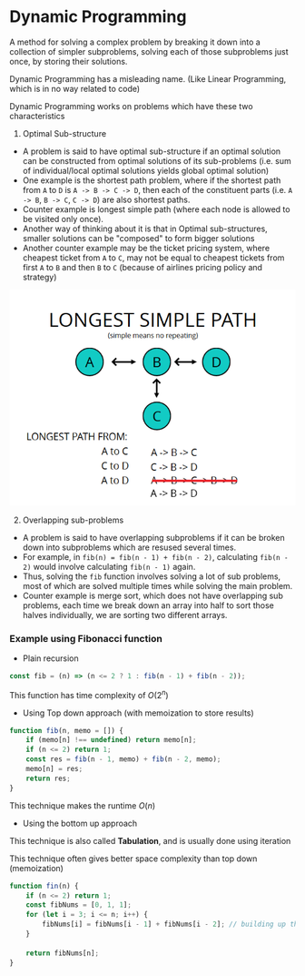 # Dynamic Programming

A method for solving a complex problem by breaking it down into a collection of simpler subproblems, solving each of those subproblems just once, by storing their solutions.

Dynamic Programming has a misleading name. (Like Linear Programming, which is in no way related to code)

Dynamic Programming works on problems which have these two characteristics

1. Optimal Sub-structure

- A problem is said to have optimal sub-structure if an optimal solution can be constructed from optimal solutions of its sub-problems (i.e. sum of individual/local optimal solutions yields global optimal solution)
- One example is the shortest path problem, where if the shortest path from `A` to `D` is `A -> B -> C -> D`, then each of the constituent parts (i.e. `A -> B`, `B -> C`, `C -> D`) are also shortest paths.
- Counter example is longest simple path (where each node is allowed to be visited only once).
- Another way of thinking about it is that in Optimal sub-structures, smaller solutions can be "composed" to form bigger solutions
- Another counter example may be the ticket pricing system, where cheapest ticket from `A` to `C`, may not be equal to cheapest tickets from first `A` to `B` and then `B` to `C` (because of airlines pricing policy and strategy)

![longest simple path](./simplepath.PNG)

2. Overlapping sub-problems

- A problem is said to have overlapping subproblems if it can be broken down into subproblems which are resused several times.
- For example, in `fib(n) = fib(n - 1) + fib(n - 2)`, calculating `fib(n - 2)` would involve calculating `fib(n - 1)` again.
- Thus, solving the `fib` function involves solving a lot of sub problems, most of which are solved multiple times while solving the main problem.
- Counter example is merge sort, which does not have overlapping sub problems, each time we break down an array into half to sort those halves individually, we are sorting two different arrays.

### Example using Fibonacci function

- Plain recursion

```js
const fib = (n) => (n <= 2 ? 1 : fib(n - 1) + fib(n - 2));
```

This function has time complexity of $O(2^n)$

- Using Top down approach (with memoization to store results)

```js
function fib(n, memo = []) {
	if (memo[n] !== undefined) return memo[n];
	if (n <= 2) return 1;
	const res = fib(n - 1, memo) + fib(n - 2, memo);
	memo[n] = res;
	return res;
}
```

This technique makes the runtime $O(n)$

- Using the bottom up approach

This technique is also called **Tabulation**, and is usually done using iteration

This technique often gives better space complexity than top down (memoization)

```js
function fin(n) {
	if (n <= 2) return 1;
	const fibNums = [0, 1, 1];
	for (let i = 3; i <= n; i++) {
		fibNums[i] = fibNums[i - 1] + fibNums[i - 2]; // building up the result as we go
	}

	return fibNums[n];
}
```
